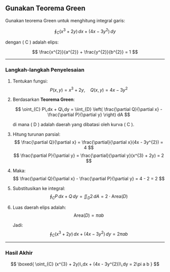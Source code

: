 ## Gunakan Teorema Green

Gunakan teorema Green untuk menghitung integral garis:

$$
\oint_{C} (x^{3} + 2y)\,dx + (4x - 3y^{2})\,dy
$$

dengan \( C \) adalah elips:

$$
\frac{x^{2}}{a^{2}} + \frac{y^{2}}{b^{2}} = 1
$$

---

### Langkah-langkah Penyelesaian

1. Tentukan fungsi:
   $$
   P(x,y) = x^{3} + 2y, \quad Q(x,y) = 4x - 3y^{2}
   $$

2. Berdasarkan **Teorema Green**:

   $$
   \oint_{C} P\,dx + Q\,dy = \iint_{D} 
   \left( 
     \frac{\partial Q}{\partial x} - \frac{\partial P}{\partial y} 
   \right) dA
   $$

   di mana \( D \) adalah daerah yang dibatasi oleh kurva \( C \).

3. Hitung turunan parsial:
   $$
   \frac{\partial Q}{\partial x} = \frac{\partial}{\partial x}(4x - 3y^{2}) = 4
   $$
   $$
   \frac{\partial P}{\partial y} = \frac{\partial}{\partial y}(x^{3} + 2y) = 2
   $$

4. Maka:
   $$
   \frac{\partial Q}{\partial x} - \frac{\partial P}{\partial y} = 4 - 2 = 2
   $$

5. Substitusikan ke integral:
   $$
   \oint_{C} P\,dx + Q\,dy = \iint_{D} 2\,dA = 2 \cdot \text{Area}(D)
   $$

6. Luas daerah elips adalah:
   $$
   \text{Area}(D) = \pi a b
   $$

   Jadi:
   $$
   \oint_{C} (x^{3} + 2y)\,dx + (4x - 3y^{2})\,dy = 2 \pi a b
   $$

---

### Hasil Akhir

$$
\boxed{
\oint_{C} (x^{3} + 2y)\,dx + (4x - 3y^{2})\,dy = 2\pi a b
}
$$
